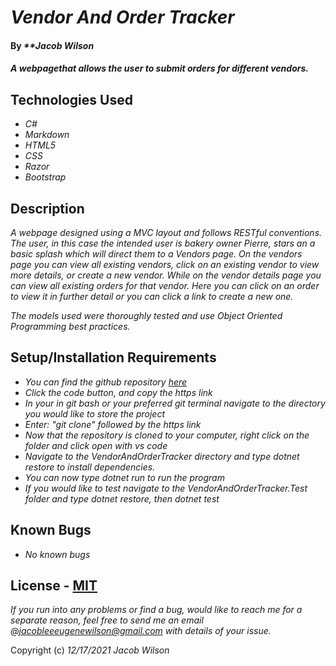 # _Vendor And Order Tracker_

#### By _**Jacob Wilson_

#### _A webpagethat allows the user to submit orders for different vendors._

## Technologies Used

* _C#_
* _Markdown_
* _HTML5_
* _CSS_
* _Razor_
* _Bootstrap_

## Description

_A webpage designed using a MVC layout and follows RESTful conventions. The user, in this case the intended user is bakery owner Pierre, stars an a basic splash which will direct them to a Vendors page. On the vendors page you can view all existing vendors, click on an existing vendor to view more details, or create a new vendor. While on the vendor details page you can view all existing orders for that vendor. Here you can click on an order to view it in further detail or you can click a link to create a new one._

_The models used were thoroughly tested and use Object Oriented Programming best practices._

## Setup/Installation Requirements

* _You can find the github repository [here](https://github.com/JLEWilson/VendorAndOrderTracker.Solution)_
* _Click the code button, and copy the https link_
* _In your in git bash or your preferred git terminal navigate to the directory you would like to store the project_
* _Enter: "git clone" followed by the https link_
* _Now that the repository is cloned to your computer, right click on the folder and click open with vs code_
* _Navigate to the VendorAndOrderTracker directory and type dotnet restore to install dependencies._
* _You can now type dotnet run to run the program_
* _If you would like to test navigate to the VendorAndOrderTracker.Test folder and type dotnet restore, then dotnet test_


## Known Bugs

* _No known bugs_

## License - [MIT](https://opensource.org/licenses/MIT)

_If you run into any problems or find a bug, would like to reach me for a separate reason, feel free to send me an email @jacobleeeugenewilson@gmail.com with details of your issue._

Copyright (c) _12/17/2021_ _Jacob Wilson_
